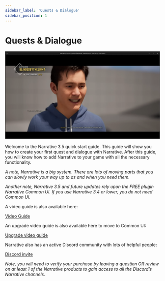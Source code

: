 ```yaml
---
sidebar_label: 'Quests & Dialogue'
sidebar_position: 1
---
```


# Quests & Dialogue

![Quests & Dialogue Intro](/img/image105.png)

Welcome to the Narrative 3.5 quick start guide. This guide will show you how to create your first quest and dialogue with Narrative. After this guide, you will know how to add Narrative to your game with all the necessary functionality.

_A note, Narrative is a big system. There are lots of moving parts that you can slowly work your way up to as and when you need them._

_Another note, Narrative 3.5 and future updates rely upon the FREE plugin Narrative Common UI. If you use Narrative 3.4 or lower, you do not need Common UI._

A video guide is also available here:

[Video Guide](https://www.youtube.com/watch?v=azheylJrvvk)

An upgrade video guide is also available here to move to Common UI:

[Upgrade video guide](https://www.youtube.com/watch?v=lvH2QrYpOrs)

Narrative also has an active Discord community with lots of helpful people:

[Discord invite](https://discord.gg/qyVJmpQ2Pn)

_Note, you will need to verify your purchase by leaving a question OR review on at least 1 of the Narrative products to gain access to all the Discord’s Narrative channels._